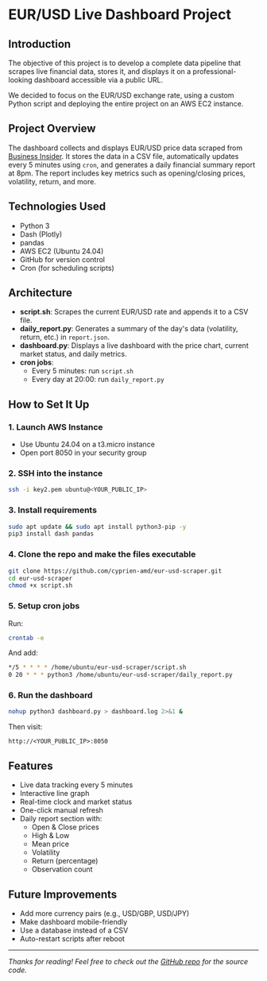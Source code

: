 # EUR/USD Live Dashboard Project

## Introduction
The objective of this project is to develop a complete data pipeline that scrapes live financial data, stores it, and displays it on a professional-looking dashboard accessible via a public URL.

We decided to focus on the EUR/USD exchange rate, using a custom Python script and deploying the entire project on an AWS EC2 instance.

## Project Overview
The dashboard collects and displays EUR/USD price data scraped from [Business Insider](https://markets.businessinsider.com/currencies/eur-usd). It stores the data in a CSV file, automatically updates every 5 minutes using `cron`, and generates a daily financial summary report at 8pm. The report includes key metrics such as opening/closing prices, volatility, return, and more.

## Technologies Used
- Python 3
- Dash (Plotly)
- pandas
- AWS EC2 (Ubuntu 24.04)
- GitHub for version control
- Cron (for scheduling scripts)

## Architecture
- **script.sh**: Scrapes the current EUR/USD rate and appends it to a CSV file.
- **daily_report.py**: Generates a summary of the day's data (volatility, return, etc.) in `report.json`.
- **dashboard.py**: Displays a live dashboard with the price chart, current market status, and daily metrics.
- **cron jobs**:
  - Every 5 minutes: run `script.sh`
  - Every day at 20:00: run `daily_report.py`

## How to Set It Up
### 1. Launch AWS Instance
- Use Ubuntu 24.04 on a t3.micro instance
- Open port 8050 in your security group

### 2. SSH into the instance
```bash
ssh -i key2.pem ubuntu@<YOUR_PUBLIC_IP>
```

### 3. Install requirements
```bash
sudo apt update && sudo apt install python3-pip -y
pip3 install dash pandas
```

### 4. Clone the repo and make the files executable
```bash
git clone https://github.com/cyprien-amd/eur-usd-scraper.git
cd eur-usd-scraper
chmod +x script.sh
```

### 5. Setup cron jobs
Run:
```bash
crontab -e
```
And add:
```bash
*/5 * * * * /home/ubuntu/eur-usd-scraper/script.sh
0 20 * * * python3 /home/ubuntu/eur-usd-scraper/daily_report.py
```

### 6. Run the dashboard
```bash
nohup python3 dashboard.py > dashboard.log 2>&1 &
```
Then visit:
```
http://<YOUR_PUBLIC_IP>:8050
```

## Features
- Live data tracking every 5 minutes
- Interactive line graph
- Real-time clock and market status
- One-click manual refresh
- Daily report section with:
  - Open & Close prices
  - High & Low
  - Mean price
  - Volatility
  - Return (percentage)
  - Observation count


## Future Improvements
- Add more currency pairs (e.g., USD/GBP, USD/JPY)
- Make dashboard mobile-friendly
- Use a database instead of a CSV
- Auto-restart scripts after reboot

---
*Thanks for reading! Feel free to check out the [GitHub repo](https://github.com/cyprien-amd/eur-usd-scraper) for the source code.*

